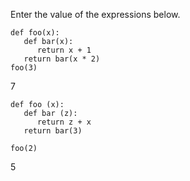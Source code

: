 Enter the value of the expressions below. 

```
def foo(x):
   def bar(x):
      return x + 1
   return bar(x * 2)
foo(3)
```

7

```
def foo (x):
   def bar (z):
      return z + x
   return bar(3)

foo(2)
```

5

